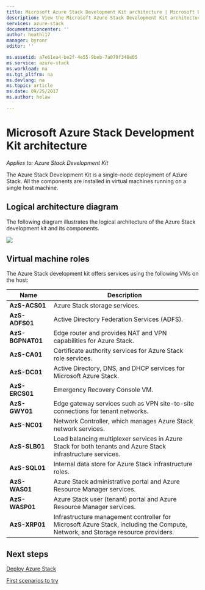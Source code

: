 ```yaml
---
title: Microsoft Azure Stack Development Kit architecture | Microsoft Docs
description: View the Microsoft Azure Stack Development Kit architecture.
services: azure-stack
documentationcenter: ''
author: heathl17
manager: byronr
editor: ''

ms.assetid: a7e61ea4-be2f-4e55-9beb-7a079f348e05
ms.service: azure-stack
ms.workload: na
ms.tgt_pltfrm: na
ms.devlang: na
ms.topic: article
ms.date: 09/25/2017
ms.author: helaw

---
```

# Microsoft Azure Stack Development Kit architecture

*Applies to: Azure Stack Development Kit*

The Azure Stack Development Kit is a single-node deployment of Azure Stack. All the components are installed in virtual machines running on a single host machine. 

## Logical architecture diagram
The following diagram illustrates the logical architecture of the Azure Stack development kit and its components.

![](media/azure-stack-architecture/image1.png)

## Virtual machine roles
The Azure Stack development kit offers services using the following VMs on the host:

| Name | Description |
| ----- | ----- |
| **AzS-ACS01** | Azure Stack storage services.|
| **AzS-ADFS01** | Active Directory Federation Services (ADFS).  |
| **AzS-BGPNAT01** | Edge router and provides NAT and VPN capabilities for Azure Stack. |
| **AzS-CA01** | Certificate authority services for Azure Stack role services.|
| **AzS-DC01** | Active Directory, DNS, and DHCP services for Microsoft Azure Stack.|
| **AzS-ERCS01** | Emergency Recovery Console VM. |
| **AzS-GWY01** | Edge gateway services such as VPN site-to-site connections for tenant networks.|
| **AzS-NC01** | Network Controller, which manages Azure Stack network services.  |
| **AzS-SLB01** | Load balancing multiplexer services in Azure Stack for both tenants and Azure Stack infrastructure services.  |
| **AzS-SQL01** | Internal data store for Azure Stack infrastructure roles.  |
| **AzS-WAS01** | Azure Stack administrative portal and Azure Resource Manager services.|
| **AzS-WASP01**| Azure Stack user (tenant) portal and Azure Resource Manager services.|
| **AzS-XRP01** | Infrastructure management controller for Microsoft Azure Stack, including the Compute, Network, and Storage resource providers.|


## Next steps
[Deploy Azure Stack](azure-stack-deploy.md)

[First scenarios to try](azure-stack-first-scenarios.md)

